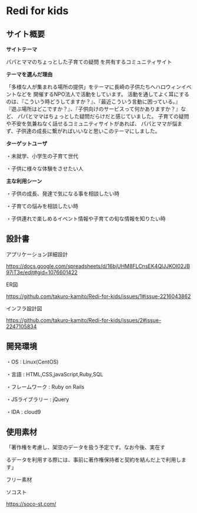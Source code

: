 # Redi for kids

## サイト概要

****サイトテーマ****

パパとママのちょっとした子育ての疑問
を共有するコミュニティサイト

****テーマを選んだ理由****

「多様な人が集まれる場所の提供」をテーマに長崎の子供たちへハロウィンイベントなどを
開催するNPO法人で活動をしています。
活動を通してよく耳にするのは、『こういう時どうしてますか？』、『最近こういう言動に困っている。』
『遊ぶ場所はどこですか？』、『子供向けのサービスって何かありますか？』など、
パパとママはちょっとした疑問だらけだと感じていました。
子育ての疑問や不安を気兼ねなく話せるコミュニティサイトがあれば、
パパとママが悩まず、子供達の成長に繋がればいいなと思いこのテーマにしました。

****ターゲットユーザ****

・未就学、小学生の子育て世代

・子供に様々な体験をさせたい人

****主な利用シーン****

・子供の成長、発達で気になる事を相談したい時

・子育ての悩みを相談したい時

・子供連れで楽しめるイベント情報や子育ての旬な情報を知りたい時

## 設計書
アプリケーション詳細設計

https://docs.google.com/spreadsheets/d/16bjUHM8FLCnsEK4QlJJKOl02JB97iT3e/edit#gid=1076601422

ER図

https://github.com/takuro-kamito/Redi-for-kids/issues/1#issue-2216043862

インフラ設計図

https://github.com/takuro-kamito/Redi-for-kids/issues/2#issue-2247105834

## 開発環境

・OS : Linux(CentOS)

・言語 : HTML,CSS,javaScript,Ruby,SQL

・フレームワーク : Ruby on Rails

・JSライブラリー : jQuery

・IDA : cloud9

## 使用素材

「著作権を考慮し、架空のデータを扱う予定です。なお今後、実在す

るデータを利用する際には、事前に著作権保持者と契約を結んだ上で利用します」

フリー素材

ソコスト

https://soco-st.com/



